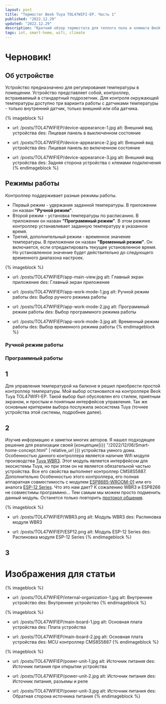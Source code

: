 ```yaml
---
layout: post
title: "Термостат Beok Tuya TOL47WIFI-EP. Часть 1"
published: "2022.12.29"
updated: "2022.12.29"
description: "Краткий обзор термостата для теплого пола и климата Beok Tuya с встроенным модулем Wi-Fi."
tags: iot, smart-home, wifi, climate
---
```


# Черновик!

## Об устройстве

Устройство предназначено для регулирования температуры в помещении. Устройство представляет собой, контроллер, встраиваемый в стандартный подрозетник. Для контроля окружающей температуры доступно три варианта работы с датчиками температуры - только внутренний датчик, только внешний или оба датчика.

{% imageblock %}
- url: /posts/TOL47WIFIEP/device-appearance-1.jpg
  alt: Внешний вид устройства
  des: Лицевая панель в выключенном состояние

- url: /posts/TOL47WIFIEP/device-appearance-2.jpg
  alt: Внешний вид устройства
  des: Лицевая панель во включенном состояние

- url: /posts/TOL47WIFIEP/device-appearance-3.jpg
  alt: Внешний вид устройства
  des: Задняя сторона устройства с клемами подключения
{% endimageblock %}

## Режимы работы

Контроллер поддерживает разные режимы работы.
* Первый режим - удержания заданной температуры. В приложении он назван **"Ручной режим"**. 
* Второй режим - установка температуры по расписанию. В приложении он назван **"Программный режим"**. В этом режиме контроллер устанавливает заданную температуру в указанное время.
* Третий, дополнительный режим - временное значение температуры. В приложении он назван **"Временный режим"**. Он включается, если отредактировать текущее установленное время. Но установленное значение будет действительно до следующего временного диапазона настроек.

{% imageblock %}
- url: /posts/TOL47WIFIEP/app-main-view.jpg
  alt: Главный экран приложение
  des: Главный экран приложение

- url: /posts/TOL47WIFIEP/app-work-mode-1.jpg
  alt: Ручной режим работы
  des: Выбор ручного режима работы

- url: /posts/TOL47WIFIEP/app-work-mode-2.jpg
  alt: Программный режим работы
  des: Выбор программного режима работы

- url: /posts/TOL47WIFIEP/app-work-mode-3.jpg
  alt: Временный режим работы
  des: Выбор временного режима работы
{% endimageblock %}

### Ручной режим работы



### Программный работы


## 1

Для управления температурой на балконе я решил приобрести простой контроллер температуры. Мой выбор остановился на контроллере Beok Tuya TOL47WIFI-EP. Такой выбор был обусловлен его стилем, приятным экраном, и простым и понятным интерфейсов управления. Так же основным критерием выбора послужила экосистема Tuya (точнее устройства этой системы, подробнее далее).

## 2

Изучив информацию и заметки многих авторов. Я нашел подходящее решение для реализации своей [концепции]({{ "/2022/12/06/Smart-home-concept.html" | relative_url }}) устройства умного дома. Особенностью данного контроллера является наличие Wifi модуля производства [Tuya WBR3](https://developer.tuya.com/en/docs/iot/wbr3-module-datasheet?id=K9dujs2k5nriy). Этот модуль является интерфейсом для экосистемы Tuya, но при этом он не является обязательной частью устройства. Все его свойства выполняет контроллер CMS8S5887. Дополнительно Особенностью этого контроллера, его полная аппаратная совместимость с модулем [ESP8685-WROOM-01](https://www.espressif.com/sites/default/files/documentation/esp8685-wroom-01_datasheet_en.pdf) или его аналога [ESP-12 Series](https://www.esp8266.com/wiki/doku.php?id=esp8266-module-family). Что это нам дает? К сожалению WBR3 и ESP8266 не совместимы программно... Тем самым мы можем просто подменить данный модуль. Останется только повторить [протокол общения](https://developer.tuya.com/en/docs/iot/tuya-cloud-universal-serial-port-access-protocol?id=K9hhi0xxtn9cb).

{% imageblock %}
- url: /posts/TOL47WIFIEP/WBR3.png
  alt: Модуль WBR3
  des: Распиновка модуля WBR3

- url: /posts/TOL47WIFIEP/ESP12.png
  alt: Модуль ESP-12 Series
  des: Распиновка модуля ESP-12 Series
{% endimageblock %}

## 3

# Изображения для статьи

{% imageblock %}
- url: /posts/TOL47WIFIEP/internal-organization-1.jpg
  alt: Внутреннее устройство
  des: Внутреннее устройство
{% endimageblock %}

{% imageblock %}
- url: /posts/TOL47WIFIEP/main-board-1.jpg
  alt: Основная плата устройства
  des: Плата устройства

- url: /posts/TOL47WIFIEP/main-board-2.jpg
  alt: Основная плата устройства
  des: MCU контроллер CMS8S5887
{% endimageblock %}

{% imageblock %}
- url: /posts/TOL47WIFIEP/power-unit-1.jpg
  alt: Источник питания
  des: Источник питания при открытии устройства

- url: /posts/TOL47WIFIEP/power-unit-2.jpg
  alt: Источник питания
  des: Источник питания, разъемы и реле

- url: /posts/TOL47WIFIEP/power-unit-3.jpg
  alt: Источник питания
  des: Обратная сторона источника питания
{% endimageblock %}

